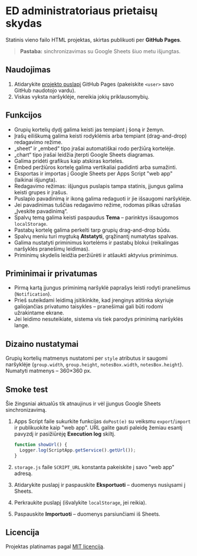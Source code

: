 # ED administratoriaus prietaisų skydas

Statinis vieno failo HTML projektas, skirtas publikuoti per **GitHub Pages**.

> **Pastaba:** sinchronizavimas su Google Sheets šiuo metu išjungtas.

## Naudojimas

1. Atidarykite [projekto puslapį](https://<user>.github.io/admin-dashboard/) GitHub Pages (pakeiskite `<user>` savo GitHub naudotojo vardu).
2. Viskas vyksta naršyklėje, nereikia jokių priklausomybių.

## Funkcijos

- Grupių kortelių dydį galima keisti jas tempiant į šoną ir žemyn.
- Įrašų eiliškumą galima keisti rodyklėmis arba tempiant (drag-and-drop) redagavimo režime.
- „sheet“ ir „embed“ tipo įrašai automatiškai rodo peržiūrą kortelėje.
- „chart“ tipo įrašai leidžia įterpti Google Sheets diagramas.
- Galima pridėti grafikus kaip atskiras korteles.
- Embed peržiūros kortelę galima vertikaliai padidinti arba sumažinti.
- Eksportas ir importas į Google Sheets per Apps Script "web app" (laikinai išjungta).
- Redagavimo režimas: išjungus puslapis tampa statinis, įjungus galima keisti grupes ir įrašus.
- Puslapio pavadinimą ir ikoną galima redaguoti ir jie išsaugomi naršyklėje.
- Jei pavadinimas tuščias redagavimo režime, rodomas pilkas užrašas „Įveskite pavadinimą“.
- Spalvų temą galima keisti paspaudus **Tema** – parinktys išsaugomos `localStorage`.
- Pastabų kortelę galima perkelti tarp grupių drag-and-drop būdu.
- Spalvų meniu turi mygtuką **Atstatyti**, grąžinantį numatytas spalvas.
- Galima nustatyti priminimus kortelėms ir pastabų blokui (reikalingas naršyklės pranešimų leidimas).
- Priminimų skydelis leidžia peržiūrėti ir atšaukti aktyvius priminimus.

## Priminimai ir privatumas

- Pirmą kartą įjungus priminimą naršyklė paprašys leisti rodyti pranešimus (`Notification`).
- Prieš suteikdami leidimą įsitikinkite, kad įrenginys atitinka skyriuje galiojančias privatumo taisykles – pranešimai gali būti rodomi užrakintame ekrane.
- Jei leidimo nesuteikiate, sistema vis tiek parodys priminimą naršyklės lange.

## Dizaino nustatymai

Grupių kortelių matmenys nustatomi per `style` atributus ir saugomi naršyklėje
(`group.width`, `group.height`, `notesBox.width`, `notesBox.height`).
Numatyti matmenys – 360×360 px.

## Smoke test

Šie žingsniai aktualūs tik atnaujinus ir vėl įjungus Google Sheets sinchronizavimą.

1. Apps Script faile sukurkite funkcijas `doPost(e)` su veiksmu `export`/`import` ir publikuokite kaip "web app". URL galite gauti paleidę žemiau esantį pavyzdį ir pasižiūrėję **Execution log** skiltį.

   ```javascript
   function showUrl() {
     Logger.log(ScriptApp.getService().getUrl());
   }
   ```

2. `storage.js` faile `SCRIPT_URL` konstanta pakeiskite į savo "web app" adresą.
3. Atidarykite puslapį ir paspauskite **Eksportuoti** – duomenys nusiųsami į Sheets.
4. Perkraukite puslapį (išvalykite `localStorage`, jei reikia).
5. Paspauskite **Importuoti** – duomenys parsiunčiami iš Sheets.

## Licencija

Projektas platinamas pagal [MIT licenciją](LICENSE).
